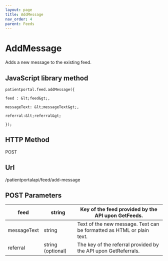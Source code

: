 ```yaml
---
layout: page
title: AddMessage
nav_order: 4
parent: Feeds
---
```


# AddMessage

Adds a new message to the existing feed.

## JavaScript library method

```
patientportal.feed.addMessage({

feed : &lt;feed&gt;,

messageText: &lt;messageText&gt;,

referral:&lt;referral&gt;

});
```

## HTTP Method

POST

## ****Url****

/patientportalapi/feed/add-message

## POST Parameters

| feed | string | Key of the feed provided by the API upon GetFeeds. |
| --- | --- | --- |
| messageText | string | Text of the new message. Text can be formatted as HTML or plain text. |
| referral | string (optional) | The key of the referral provided by the API upon GetReferrals. |
